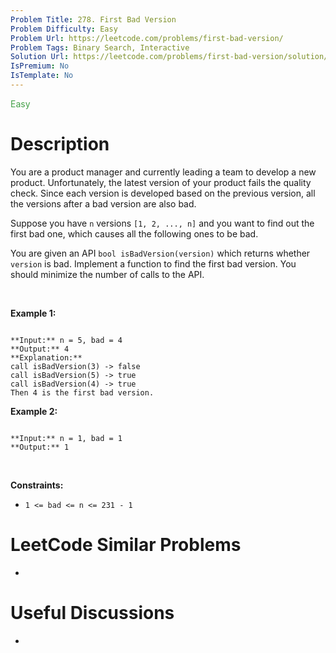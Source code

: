 ```yaml
---
Problem Title: 278. First Bad Version
Problem Difficulty: Easy
Problem Url: https://leetcode.com/problems/first-bad-version/
Problem Tags: Binary Search, Interactive
Solution Url: https://leetcode.com/problems/first-bad-version/solution/
IsPremium: No
IsTemplate: No
---
```


<span style="color: rgb(67, 160, 71);">Easy</span>

# Description

You are a product manager and currently leading a team to develop a new product. Unfortunately, the latest version of your product fails the quality check. Since each version is developed based on the previous version, all the versions after a bad version are also bad.


Suppose you have `n` versions `[1, 2, ..., n]` and you want to find out the first bad one, which causes all the following ones to be bad.


You are given an API `bool isBadVersion(version)` which returns whether `version` is bad. Implement a function to find the first bad version. You should minimize the number of calls to the API.


 


**Example 1:**



```

**Input:** n = 5, bad = 4
**Output:** 4
**Explanation:**
call isBadVersion(3) -> false
call isBadVersion(5) -> true
call isBadVersion(4) -> true
Then 4 is the first bad version.

```

**Example 2:**



```

**Input:** n = 1, bad = 1
**Output:** 1

```

 


**Constraints:**


* `1 <= bad <= n <= 231 - 1`




# LeetCode Similar Problems

- []()

# Useful Discussions

- []()
